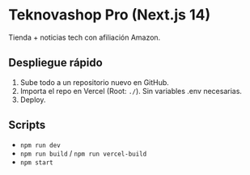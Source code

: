 # Teknovashop Pro (Next.js 14)

Tienda + noticias tech con afiliación Amazon.

## Despliegue rápido
1. Sube todo a un repositorio nuevo en GitHub.
2. Importa el repo en Vercel (Root: `./`). Sin variables .env necesarias.
3. Deploy.

## Scripts
- `npm run dev`
- `npm run build` / `npm run vercel-build`
- `npm start`
